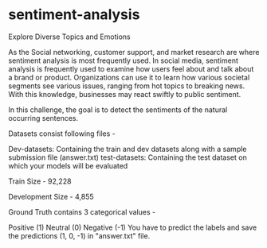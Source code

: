 # sentiment-analysis
Explore Diverse Topics and Emotions

As the Social networking, customer support, and market research are where sentiment analysis is most frequently used. In social media, sentiment analysis is frequently used to examine how users feel about and talk about a brand or product. Organizations can use it to learn how various societal segments see various issues, ranging from hot topics to breaking news. With this knowledge, businesses may react swiftly to public sentiment.

In this challenge, the goal is to detect the sentiments of the natural occurring sentences.

Datasets consist following files -

Dev-datasets: Containing the train and dev datasets along with a sample submission file (answer.txt) test-datasets: Containing the test dataset on which your models will be evaluated

Train Size - 92,228

Development Size - 4,855

Ground Truth contains 3 categorical values -

Positive (1)
Neutral (0)
Negative (-1)
You have to predict the labels and save the predictions (1, 0, -1) in "answer.txt" file.
